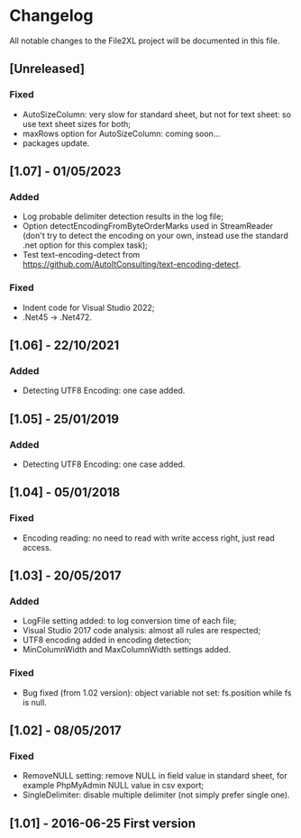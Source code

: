 # Changelog

All notable changes to the File2XL project will be documented in this file.

## [Unreleased]
### Fixed
- AutoSizeColumn: very slow for standard sheet, but not for text sheet: so use text sheet sizes for both;
- maxRows option for AutoSizeColumn: coming soon...
- packages update.

## [1.07] - 01/05/2023
### Added
- Log probable delimiter detection results in the log file;
- Option detectEncodingFromByteOrderMarks used in StreamReader (don't try to detect the encoding on your own, instead use the standard .net option for this complex task);
- Test text-encoding-detect from https://github.com/AutoItConsulting/text-encoding-detect.

### Fixed
- Indent code for Visual Studio 2022;
- .Net45 -> .Net472.

## [1.06] - 22/10/2021
### Added
- Detecting UTF8 Encoding: one case added.

## [1.05] - 25/01/2019
### Added
- Detecting UTF8 Encoding: one case added.

## [1.04] - 05/01/2018
### Fixed
- Encoding reading: no need to read with write access right, just read access.

## [1.03] - 20/05/2017
### Added
- LogFile setting added: to log conversion time of each file;
- Visual Studio 2017 code analysis: almost all rules are respected;
- UTF8 encoding added in encoding detection;
- MinColumnWidth and MaxColumnWidth settings added.

### Fixed
- Bug fixed (from 1.02 version): object variable not set: fs.position while fs is null.

## [1.02] - 08/05/2017
### Fixed
- RemoveNULL setting: remove NULL in field value in standard sheet, for example PhpMyAdmin NULL value in csv export;
- SingleDelimiter: disable multiple delimiter (not simply prefer single one).

## [1.01] - 2016-06-25 First version